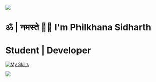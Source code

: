![](https://capsule-render.vercel.app/api?type=waving&color=gradient&height=100&section=header)

# ॐ | नमस्ते 🙏🏼 I'm Philkhana Sidharth
# Student | Developer

[![My Skills](https://skillicons.dev/icons?i=nextjs,nodejs,express,react,vue,vite,tailwind,postman,vercel,github,git,firebase,supabase,prisma,mongodb,mysql,sqlite,selenium,java,py,ts,js,c,cpp,html,css,pycharm,idea,vscode,apple&perline=8)](https://skillicons.dev)  

![](https://capsule-render.vercel.app/api?type=waving&color=gradient&height=100&section=footer)
